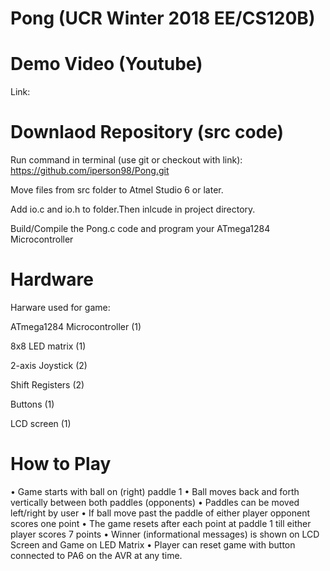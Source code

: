 # Pong (UCR Winter 2018 EE/CS120B)

# Demo Video (Youtube) 

Link: 

# Downlaod Repository (src code)

Run command in terminal (use git or checkout with link): https://github.com/iperson98/Pong.git


Move files from src folder to Atmel Studio 6 or later.

Add io.c and io.h to folder.Then inlcude in project directory.

Build/Compile the Pong.c code and program your ATmega1284 Microcontroller

# Hardware

Harware used for game:

ATmega1284 Microcontroller (1)

8x8 LED matrix (1) 

2-axis Joystick (2)

Shift Registers (2)

Buttons (1)

LCD screen (1)

# How to Play

•	Game starts with ball on (right) paddle 1
•	Ball moves back and forth vertically between both paddles (opponents) 
•	Paddles can be moved left/right by user 
•	If ball move past the paddle of either player opponent scores one point 
•	The game resets after each point at paddle 1 till either player scores 7 points 
•	Winner (informational messages) is shown on LCD Screen and Game on LED Matrix 
•	Player can reset game with button connected to PA6 on the AVR at any time.

